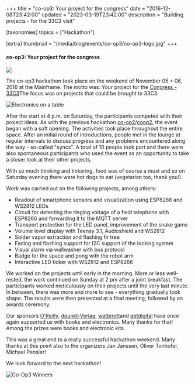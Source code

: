 +++
title = "co-op3: Your project for the congress"
date = "2016-12-08T23:42:00"
updated = "2023-03-19T23:42:00"
description = "Building projects - for the 33C3 visit"

[taxonomies]
topics = ["Hackathon"]

[extra]
thumbnail = "/media/blog/events/co-op3/co-op3-logo.jpg"
+++

#### co-op3: Your project for the congress

![](/media/blog/events/co-op3/co-op3-logo.jpg)

The co-op3 hackathon took place on the weekend of November 05 + 06, 2016 at the Mainframe. The motto was: Your project for the [Congress - 33C3](https://events.ccc.de/congress/2016/wiki/Main_Page)The focus was on projects that could be brought to 33C3.

![Electronics on a table](/media/blog/events/co-op3/co-op3-hacking.jpg)

After the start at 4 p.m. on Saturday, the participants competed with their project ideas. As with the previous hackathon [co-op2](@/blog/events/2016-02-08-co-op1.md)/[coop2](@/blog/events/2016-05-18-co-op2.md), the event began with a soft opening. The activities took place throughout the entire space. After an initial round of introductions, people met in the lounge at regular intervals to discuss progress and any problems encountered along the way - so-called "syncs". A total of 10 people took part and there were also spontaneous participants who used the event as an opportunity to take a closer look at their other projects.

With so much thinking and tinkering, food was of course a must and so on Saturday evening there were hot dogs to eat (vegetarian too, thank you!).

Work was carried out on the following projects, among others:

* Readout of smartphone sensors and visualization using ESP8266 and WS2812 LEDs
* Circuit for detecting the ringing voltage of a field telephone with ESP8266 and forwarding it to the MQTT server
* Transport protection for the LED panel, improvement of the snake game
* Volume level display with Teensy 3.1, Audioshield and WS2812
* Solder vapor extraction and flashing fir tree
* Fading and flashing support for I2C support of the locking system
* Visual alarm via wallwasher with bus protocol
* Badge for the space and pong with the robot arm
* Interactive LED ticker with WS2812 and ESP8266

We worked on the projects until early in the morning. More or less well-rested, the work continued on Sunday at 2 pm after a joint breakfast. The participants worked meticulously on their projects until the very last minute. In between, there was more and more to see - everything gradually took shape. The results were then presented at a final meeting, followed by an awards ceremony.

Our sponsors [O'Reilly](http://www.oreilly.de/), [dpunkt-Verlag](http://www.dpunkt.de/), [watterott](http://www.watterott.com/)and [getdigital](https://www.getdigital.de/) have once again supported us with books and electronics. Many thanks for that! Among the prizes were books and electronic kits.

This was a great end to a really successful hackathon weekend. Many thanks at this point also to the organizers Jan Janssen, Oliver Tonhofer, Michael Pensler!

We look forward to the next hackathon!

![Co-Op3 Winners](/media/blog/events/co-op3/co-op3-winners.jpg)

[//]: # (TODO: Add image gallery)

